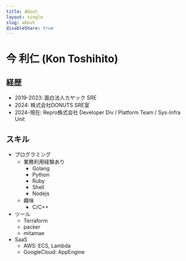 ```yaml
---
title: About
layout: single
slug: about
disableShare: true
---
```


# 今 利仁 (Kon Toshihito)

## 経歴

- 2019-2023: 面白法人カヤック SRE
- 2024: 株式会社DONUTS SRE室
- 2024-現在: Repro株式会社 Developer Div / Platform Team / Sys-Infra Unit

## スキル

- プログラミング
    - 業務利用経験あり
        - Golang
        - Python
        - Ruby
        - Shell
        - Nodejs
    - 趣味
        - C/C++
- ツール
    - Terraform
    - packer
    - mitamae
- SaaS
    - AWS: ECS, Lambda
    - GoogleCloud: AppEngine
